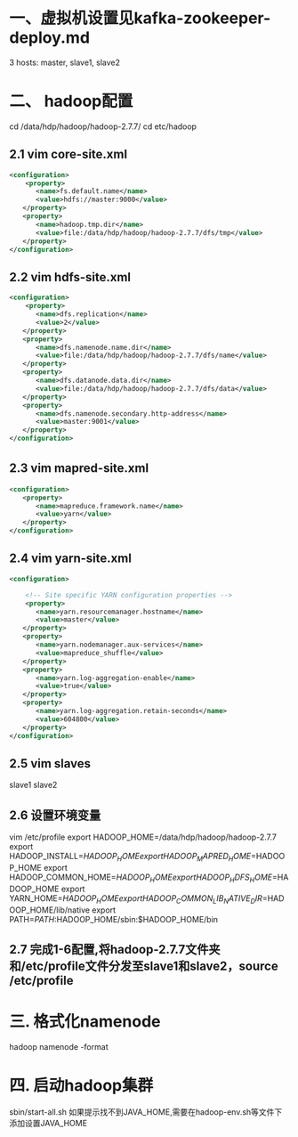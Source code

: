 # 一、虚拟机设置见kafka-zookeeper-deploy.md
3 hosts: master, slave1, slave2

# 二、 hadoop配置
cd /data/hdp/hadoop/hadoop-2.7.7/
cd etc/hadoop
## 2.1  vim core-site.xml
```xml
<configuration>
    <property>
　　　　<name>fs.default.name</name>
　　　　<value>hdfs://master:9000</value>
　　</property>
　　<property>
　　　　<name>hadoop.tmp.dir</name>
　　　　<value>file:/data/hdp/hadoop/hadoop-2.7.7/dfs/tmp</value>
　　</property>
</configuration>
```

## 2.2 vim hdfs-site.xml
```xml
<configuration>
    <property>
　　　　<name>dfs.replication</name>
　　　　<value>2</value>
　　</property>
　　<property>
　　　　<name>dfs.namenode.name.dir</name>
　　　　<value>file:/data/hdp/hadoop/hadoop-2.7.7/dfs/name</value>
　　</property>
　　<property>
　　　　<name>dfs.datanode.data.dir</name>
　　　　<value>file:/data/hdp/hadoop/hadoop-2.7.7/dfs/data</value>
　　</property>
　　<property>
　　　　<name>dfs.namenode.secondary.http-address</name>
　　　　<value>master:9001</value>
　　</property>
</configuration>

```

## 2.3 vim mapred-site.xml　　
```xml
<configuration>
　　<property>
　　　　<name>mapreduce.framework.name</name>
　　　　<value>yarn</value>
　　</property>
</configuration>
```

## 2.4 vim yarn-site.xml
```xml
<configuration>

    <!-- Site specific YARN configuration properties -->
    <property>
　　　　<name>yarn.resourcemanager.hostname</name>
　　　　<value>master</value>
　　</property>
　　<property>
　　　　<name>yarn.nodemanager.aux-services</name>
　　　　<value>mapreduce_shuffle</value>
　　</property>
　　<property>
　　　　<name>yarn.log-aggregation-enable</name>
　　　　<value>true</value>
　　</property>
　　<property>
　　　　<name>yarn.log-aggregation.retain-seconds</name>
　　　　<value>604800</value>
　　</property>
</configuration>
```
## 2.5 vim slaves
slave1
slave2

## 2.6 设置环境变量
vim /etc/profile
export HADOOP_HOME=/data/hdp/hadoop/hadoop-2.7.7
export HADOOP_INSTALL=$HADOOP_HOME
export HADOOP_MAPRED_HOME=$HADOOP_HOME
export HADOOP_COMMON_HOME=$HADOOP_HOME
export HADOOP_HDFS_HOME=$HADOOP_HOME
export YARN_HOME=$HADOOP_HOME
export HADOOP_COMMON_LIB_NATIVE_DIR=$HADOOP_HOME/lib/native
export PATH=$PATH:$HADOOP_HOME/sbin:$HADOOP_HOME/bin


## 2.7 完成1-6配置,将hadoop-2.7.7文件夹和/etc/profile文件分发至slave1和slave2，source /etc/profile

# 三. 格式化namenode
hadoop namenode -format

# 四. 启动hadoop集群
sbin/start-all.sh
如果提示找不到JAVA_HOME,需要在hadoop-env.sh等文件下添加设置JAVA_HOME

